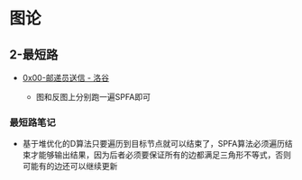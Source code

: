 # 图论

## 2-最短路

- [0x00-邮递员送信 - 洛谷](https://www.luogu.com.cn/problem/P1629)
  
  - 图和反图上分别跑一遍SPFA即可

### 最短路笔记

- 基于堆优化的D算法只要遍历到目标节点就可以结束了，SPFA算法必须遍历结束才能够输出结果，因为后者必须要保证所有的边都满足三角形不等式，否则可能有的边还可以继续更新
